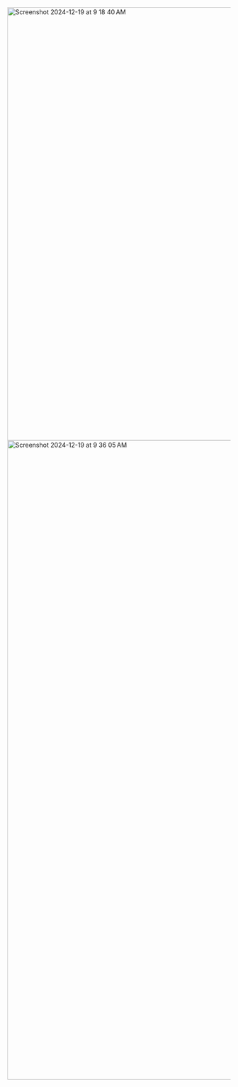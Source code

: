 <img width="975" alt="Screenshot 2024-12-19 at 9 18 40 AM" src="https://github.com/user-attachments/assets/f57b8e77-d379-4355-a45f-a8a63171e40d" />

<img width="1440" alt="Screenshot 2024-12-19 at 9 36 05 AM" src="https://github.com/user-attachments/assets/8b8a0b20-27a9-4ef2-894a-4d400bba2a0c" />
